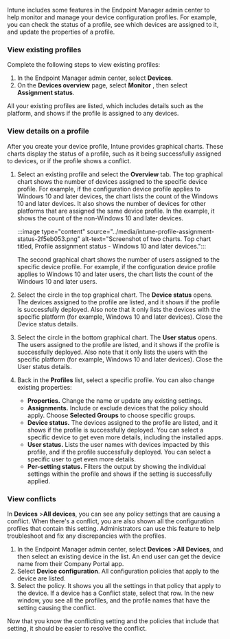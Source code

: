Intune includes some features in the Endpoint Manager admin center to help monitor and manage your device configuration profiles. For example, you can check the status of a profile, see which devices are assigned to it, and update the properties of a profile.

### View existing profiles

Complete the following steps to view existing profiles:

1.  In the Endpoint Manager admin center, select **Devices**.
2.  On the **Devices overview** page, select **Monitor** , then select **Assignment status**.

All your existing profiles are listed, which includes details such as the platform, and shows if the profile is assigned to any devices.

### View details on a profile

After you create your device profile, Intune provides graphical charts. These charts display the status of a profile, such as it being successfully assigned to devices, or if the profile shows a conflict.

1.  Select an existing profile and select the **Overview** tab. The top graphical chart shows the number of devices assigned to the specific device profile. For example, if the configuration device profile applies to Windows 10 and later devices, the chart lists the count of the Windows 10 and later devices. It also shows the number of devices for other platforms that are assigned the same device profile. In the example, it shows the count of the non-Windows 10 and later devices.
    
    :::image type="content" source="../media/intune-profile-assignment-status-2f5eb053.png" alt-text="Screenshot of two charts. Top chart titled, Profile assignment status - Windows 10 and later devices.":::
    
    
    The second graphical chart shows the number of users assigned to the specific device profile. For example, if the configuration device profile applies to Windows 10 and later users, the chart lists the count of the Windows 10 and later users.
2.  Select the circle in the top graphical chart. The **Device status** opens. The devices assigned to the profile are listed, and it shows if the profile is successfully deployed. Also note that it only lists the devices with the specific platform (for example, Windows 10 and later devices). Close the Device status details.
3.  Select the circle in the bottom graphical chart. The **User status** opens. The users assigned to the profile are listed, and it shows if the profile is successfully deployed. Also note that it only lists the users with the specific platform (for example, Windows 10 and later devices). Close the User status details.
4.  Back in the **Profiles** list, select a specific profile. You can also change existing properties:
    
     -  **Properties.** Change the name or update any existing settings.
     -  **Assignments.** Include or exclude devices that the policy should apply. Choose **Selected Groups** to choose specific groups.
     -  **Device status.** The devices assigned to the profile are listed, and it shows if the profile is successfully deployed. You can select a specific device to get even more details, including the installed apps.
     -  **User status.** Lists the user names with devices impacted by this profile, and if the profile successfully deployed. You can select a specific user to get even more details.
     -  **Per-setting status.** Filters the output by showing the individual settings within the profile and shows if the setting is successfully applied.

### View conflicts

In **Devices** &gt;**All devices**, you can see any policy settings that are causing a conflict. When there's a conflict, you are also shown all the configuration profiles that contain this setting. Administrators can use this feature to help troubleshoot and fix any discrepancies with the profiles.

1.  In the Endpoint Manager admin center, select **Devices** &gt;**All Devices**, and then select an existing device in the list. An end user can get the device name from their Company Portal app.
2.  Select **Device configuration**. All configuration policies that apply to the device are listed.
3.  Select the policy. It shows you all the settings in that policy that apply to the device. If a device has a Conflict state, select that row. In the new window, you see all the profiles, and the profile names that have the setting causing the conflict.

Now that you know the conflicting setting and the policies that include that setting, it should be easier to resolve the conflict.

